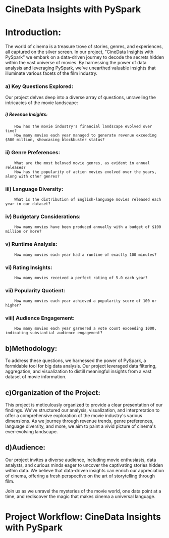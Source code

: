#                                                                                       CineData Insights with PySpark


# Introduction:
The world of cinema is a treasure trove of stories, genres, and experiences, all captured on the silver screen. In our project, "CineData Insights with PySpark" we embark on a data-driven journey to decode the secrets hidden within the vast universe of movies. By harnessing the power of data analysis and leveraging PySpark, we've unearthed valuable insights that illuminate various facets of the film industry.


### a) Key Questions Explored:

Our project delves deep into a diverse array of questions, unraveling the intricacies of the movie landscape:

#####    i) Revenue Insights:
        How has the movie industry's financial landscape evolved over time?
        How many movies each year managed to generate revenue exceeding $500 million, showcasing blockbuster status?

###    ii) Genre Preferences:
        What are the most beloved movie genres, as evident in annual releases?
        How has the popularity of action movies evolved over the years, along with other genres?

###    iii) Language Diversity:
        What is the distribution of English-language movies released each year in our dataset?

###    iv) Budgetary Considerations:
        How many movies have been produced annually with a budget of $100 million or more?

###    v) Runtime Analysis:
        How many movies each year had a runtime of exactly 100 minutes?

###    vi) Rating Insights:
        How many movies received a perfect rating of 5.0 each year?

###    vii) Popularity Quotient:
        How many movies each year achieved a popularity score of 100 or higher?

###    viii) Audience Engagement:
        How many movies each year garnered a vote count exceeding 1000, indicating substantial audience engagement?


## b)Methodology:

To address these questions, we harnessed the power of PySpark, a formidable tool for big data analysis. Our project leveraged data filtering, aggregation, and visualization to distill meaningful insights from a vast dataset of movie information.


## c)Organization of the Project:

This project is meticulously organized to provide a clear presentation of our findings. We've structured our analysis, visualization, and interpretation to offer a comprehensive exploration of the movie industry's various dimensions. As we journey through revenue trends, genre preferences, language diversity, and more, we aim to paint a vivid picture of cinema's ever-evolving landscape.


## d)Audience:

Our project invites a diverse audience, including movie enthusiasts, data analysts, and curious minds eager to uncover the captivating stories hidden within data. We believe that data-driven insights can enrich our appreciation of cinema, offering a fresh perspective on the art of storytelling through film.

Join us as we unravel the mysteries of the movie world, one data point at a time, and rediscover the magic that makes cinema a universal language.


# Project Workflow: CineData Insights with PySpark


